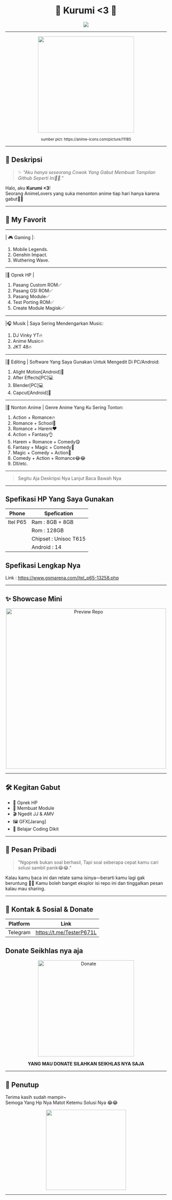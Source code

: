 <!-- Header dengan sentuhan aestetik -->
<h1 align="center">🌸 Kurumi &lt;3 🌸</h1>
<p align="center">
  <img src="https://readme-typing-svg.herokuapp.com?font=Comic+Neue&size=30&pause=1000&color=FF69B4&center=true&vCenter=true&width=435&lines=Hi+I'm+Kurumi!;Welcome+to+my+github!;Feel+free+to+explore+%F0%9F%92%9C" />
</p>

---

<p align="center">
  <img src="https://msp.c.yimg.jp/images/v2/FUTi93tXq405grZVGgDqG9XM27NvGNGqzEkIDwd1pbFJkwwzT6hLBl5O14pPZzXm-QGxTxNDU-CQyaoMz5PBqIrtxLOocMX7r0GH7yw6xaISUjA9NQmgEjZiQF9WEZNyIIH4Xk91Wb0EF1JUqe16Jz6U9_zrPbzvqZKCr-X_JGGELGjV9FT1h3lj9ae2KFIiGRJ3b-Dpkf2Xw5mnvy0P_-Aw0QK-hjiS65mm40oWbClcmcHG1Z6_62uwpBfC1Njk/it5BO0lJMXHY0VFro0XdXT2KzqCpwf1D.jpg?errorImage=false" width="300" />

<p align="center"><small>sumber pict: https://anime-icons.com/picture/11185</small></p>

---

## 🌷 Deskripsi

> ✨ *"Aku hanya seseorang Cowok Yang Gabut Membuat Tampilan Github Seperti Ini🗿🗿."*

Halo, aku **Kurumi <3**!  
Seorang AnimeLovers yang suka menonton anime tiap hari hanya karena gabut🗿🗿

---

## 💖 My Favorit
-------------------
| 🎮 Gaming |:
1. Mobile Legends.
2. Genshin Impact.
3. Wuthering Wave.
-------------------
|📱 Oprek HP |
1. Pasang Custom ROM✅
2. Pasang GSI ROM✅
3. Pasang Module✅
4. Test Porting ROM✅
5. Create Module Magisk✅
-------------------
|🎧 Musik |
Saya Sering Mendengarkan Music:
1. DJ Vinky YT🔥
2. Anime Music🔥
3. JKT 48🔥
-------------------
|🎨 Editing | 
Software Yang Saya Gunakan Untuk Mengedit Di PC/Android:
1. Alight Motion[Android]📱
2. After Effects[PC]💻
3. Blender[PC]💻
4. Capcut[Android]📱
-------------------
|🎥 Nonton Anime |
Genre Anime Yang Ku Sering Tonton:
1. Action + Romance🔥
2. Romance + School🗿
3. Romance + Harem♥️
4. Action + Fantasy👌
5. Harem + Romance + Comedy😋
6. Fantasy + Magic + Comedy🧙
7. Magic + Comedy + Action🤣
8. Comedy + Action + Romance😂😂
9. Dll/etc.
-------------------


> Segitu Aja Deskripsi Nya Lanjut Baca Bawah Nya

-------------------

## Spefikasi HP Yang Saya Gunakan

| Phone    | Spefication                |
|----------|----------------------------|
| Itel P65 | Ram : 8GB + 8GB            |
|          | Rom : 128GB                |  
|          | Chipset : Unisoc T615      | 
|          | Android : 14               | 
## Spefikasi Lengkap Nya
Link : https://www.gsmarena.com/itel_p65-13258.php

-------------------

## ✨ Showcase Mini

<p align="center">
  <img src="https://i.pinimg.com/736x/5b/36/49/5b3649790075a0b90a1989d57b1c1eb7.jpg" width="500" alt="Preview Repo"/>
  
</p>

-------------------

## 🛠️ Kegitan Gabut
- 🌙 Oprek HP
- 🧠 Membuat Module
- 🎬 Ngedit JJ & AMV
- 🖼️ GFX[Jarang]
- 👾 Belajar Coding Dikit

-------------------

## 🤍 Pesan Pribadi

> "Ngoprek bukan soal berhasil,
> Tapi soal seberapa cepat kamu cari solusi sambil panik😂😂." 


Kalau kamu baca ini dan relate sama isinya—berarti kamu lagi gak beruntung 🤣🤣 
Kamu boleh banget eksplor isi repo ini dan tinggalkan pesan kalau mau sharing.

-------------------

## 📮 Kontak & Sosial & Donate

| Platform | Link |
|---------|------|
| Telegram | https://t.me/TesterP671L|

## Donate Seikhlas nya aja 
<p align="center">
  <img src="https://i.imgur.com/zXn8uFm.jpg" alt="Donate" width="300"/>
</p>

<p align="center"><b>YANG MAU DONATE SILAHKAN SEIKHLAS NYA SAJA</b></p>

-------------------

## 🌟 Penutup

Terima kasih sudah mampir~  
Semoga Yang Hp Nya Matot Ketemu Solusi Nya 😂😂

<p align="center">
  <img src="https://i.pinimg.com/736x/28/57/5b/28575b82184ecfa99026c385a11fefbc.jpg" width="250" />
</p>

-------------------

